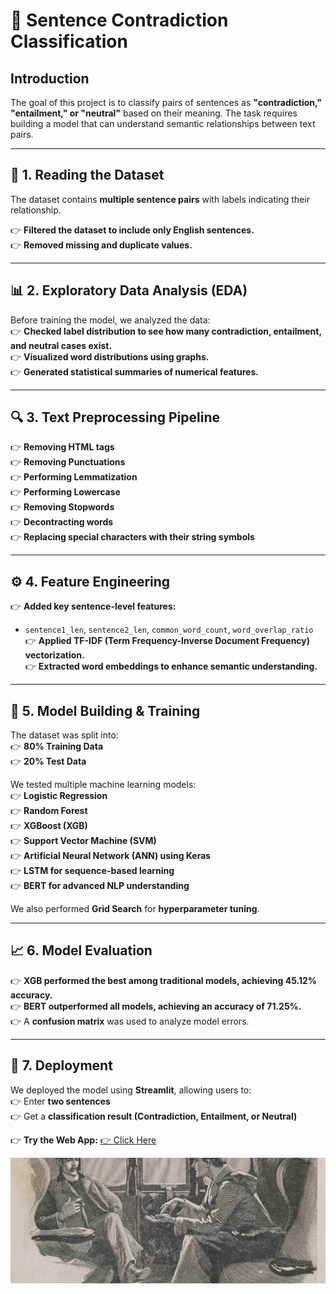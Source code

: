 # 📌 Sentence Contradiction Classification

## **Introduction**  
The goal of this project is to classify pairs of sentences as **"contradiction," "entailment," or "neutral"** based on their meaning. The task requires building a model that can understand semantic relationships between text pairs.

---

## **📂 1. Reading the Dataset**  
The dataset contains **multiple sentence pairs** with labels indicating their relationship.  

👉 **Filtered the dataset to include only English sentences.**  
👉 **Removed missing and duplicate values.**  

---

## **📊 2. Exploratory Data Analysis (EDA)**  
Before training the model, we analyzed the data:  
👉 **Checked label distribution to see how many contradiction, entailment, and neutral cases exist.**  
👉 **Visualized word distributions using graphs.**  
👉 **Generated statistical summaries of numerical features.**  

---

## **🔍 3. Text Preprocessing Pipeline**  
👉 **Removing HTML tags**  
👉 **Removing Punctuations**  
👉 **Performing Lemmatization**  
👉 **Performing Lowercase**  
👉 **Removing Stopwords**  
👉 **Decontracting words**  
👉 **Replacing special characters with their string symbols**  

---

## **⚙️ 4. Feature Engineering**  
👉 **Added key sentence-level features:**  
  - `sentence1_len`, `sentence2_len`, `common_word_count`, `word_overlap_ratio`  
👉 **Applied TF-IDF (Term Frequency-Inverse Document Frequency) vectorization.**  
👉 **Extracted word embeddings to enhance semantic understanding.**  

---

## **🤖 5. Model Building & Training**  

The dataset was split into:  
👉 **80% Training Data**  
👉 **20% Test Data**  

We tested multiple machine learning models:  
👉 **Logistic Regression**  
👉 **Random Forest**  
👉 **XGBoost (XGB)**  
👉 **Support Vector Machine (SVM)**  
👉 **Artificial Neural Network (ANN) using Keras**  
👉 **LSTM for sequence-based learning**  
👉 **BERT for advanced NLP understanding**  

We also performed **Grid Search** for **hyperparameter tuning**.  

---

## **📈 6. Model Evaluation**  

👉 **XGB performed the best among traditional models, achieving 45.12% accuracy.**  
👉 **BERT outperformed all models, achieving an accuracy of 71.25%.**  
👉 A **confusion matrix** was used to analyze model errors.  

---

## **🚀 7. Deployment**  
We deployed the model using **Streamlit**, allowing users to:  
👉 Enter **two sentences**  
👉 Get a **classification result (Contradiction, Entailment, or Neutral)**  

👉 **Try the Web App:** [👉 Click Here](https://sentenceclassifier.streamlit.app/)  

![Application Screenshot](image.png)
